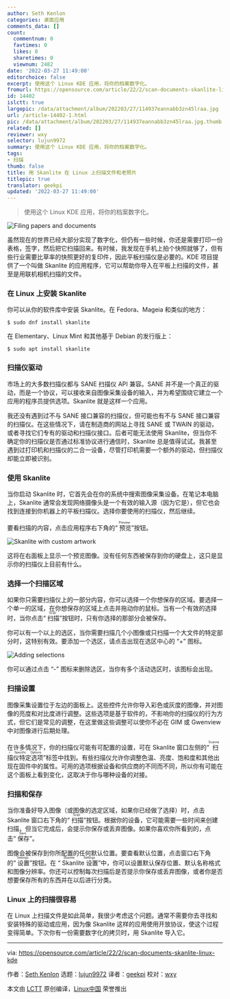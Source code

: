 ```yaml
---
author: Seth Kenlon
categories: 桌面应用
comments_data: []
count:
  commentnum: 0
  favtimes: 0
  likes: 0
  sharetimes: 0
  viewnum: 2482
date: '2022-03-27 11:49:00'
editorchoice: false
excerpt: 使用这个 Linux KDE 应用，将你的档案数字化。
fromurl: https://opensource.com/article/22/2/scan-documents-skanlite-linux-kde
id: 14402
islctt: true
largepic: /data/attachment/album/202203/27/114937eannabb3zn45lraa.jpg
url: /article-14402-1.html
pic: /data/attachment/album/202203/27/114937eannabb3zn45lraa.jpg.thumb.jpg
related: []
reviewer: wxy
selector: lujun9972
summary: 使用这个 Linux KDE 应用，将你的档案数字化。
tags:
- 扫描
thumb: false
title: 用 Skanlite 在 Linux 上扫描文件和老照片
titlepic: true
translator: geekpi
updated: '2022-03-27 11:49:00'
---
```



> 
> 使用这个 Linux KDE 应用，将你的档案数字化。
> 
> 
> 


![](/data/attachment/album/202203/27/114937eannabb3zn45lraa.jpg "Filing papers and documents")


虽然现在的世界已经大部分实现了数字化，但仍有一些时候，你还是需要打印一份表格，签字，然后把它扫描回来。有时候，我发现在手机上拍个快照就够了，但有些行业需要比草率的快照更好的复印件，因此平板扫描仪是必要的。KDE 项目提供了一个叫做 Skanlite 的应用程序，它可以帮助你导入在平板上扫描的文件，甚至是用联机相机扫描的文件。


### 在 Linux 上安装 Skanlite


你可以从你的软件库中安装 Skanlite。在 Fedora、Mageia 和类似的地方：



```
$ sudo dnf install skanlite

```

在 Elementary、Linux Mint 和其他基于 Debian 的发行版上：



```
$ sudo apt install skanlite

```

### 扫描仪驱动


市场上的大多数扫描仪都与 SANE 扫描仪 API 兼容。SANE 并不是一个真正的驱动，而是一个协议，可以接收来自图像采集设备的输入，并为希望围绕它建立一个应用的程序员提供选项。Skanlite 就是这样一个应用。


我还没有遇到过不与 SANE 接口兼容的扫描仪，但可能也有不与 SANE 接口兼容的扫描仪。在这些情况下，请在制造商的网站上寻找 SANE 或 TWAIN 的驱动，或者寻找它们专有的驱动和扫描仪接口。后者可能无法使用 Skanlite，但当你不确定你的扫描仪是否通过标准协议进行通信时，Skanlite 总是值得试试。我甚至遇到过打印机和扫描仪的二合一设备，尽管打印机需要一个额外的驱动，但扫描仪却能立即被识别。


### 使用 Skanlite


当你启动 Skanlite 时，它首先会在你的系统中搜索图像采集设备。在笔记本电脑上，Skanlite 通常会发现网络摄像头是一个有效的输入源（因为它是），但它也会找到连接到你机器上的平板扫描仪。选择你要使用的扫描仪，然后继续。


要看扫描的内容，点击应用程序右下角的“<ruby> 预览 <rt>  Preview </rt></ruby>”按钮。


![Skanlite with custom artwork](/data/attachment/album/202203/27/115016jmlw666v1tejzgsg.jpg "Skanlite with custom artwork")


这将在右面板上显示一个预览图像。没有任何东西被保存到你的硬盘上，这只是显示你的扫描仪上目前有什么。


### 选择一个扫描区域


如果你只需要扫描仪上的一部分内容，你可以选择一个你想保存的区域。要选择一个单一的区域，在你想保存的区域上点击并拖动你的鼠标。当有一个有效的选择时，当你点击“<ruby> 扫描 <rt>  Scan </rt></ruby>”按钮时，只有你选择的那部分会被保存。


你可以有一个以上的选区，当你需要扫描几个小图像或只扫描一个大文件的特定部分时，这特别有效。要添加一个选区，请点击出现在选区中心的 “+” 图标。


![Adding selections](/data/attachment/album/202203/27/114942b5bftupou5tbs05s.jpg "Adding selections")


你可以通过点击 “-” 图标来删除选区，当你有多个活动选区时，该图标会出现。


### 扫描设置


图像采集设置位于左边的面板上。这些控件允许你导入彩色或灰度的图像，并对图像的亮度和对比度进行调整。这些选项是基于软件的，不影响你的扫描仪的行为方式，但它们是常见的调整，在这里做这些调整可以使你不必在 GIM 或 Gwenview 中对图像进行后期处理。


在许多情况下，你的扫描仪可能有可配置的设置，可在 Skanlite 窗口左侧的“<ruby> 扫描仪特定选项 <rt>  Scanner Specific Options </rt></ruby>”标签中找到。有些扫描仪允许你调整色温、亮度、饱和度和其他出现在固件中的属性。可用的选项根据设备和供应商的不同而不同，所以你有可能在这个面板上看到变化，这取决于你与哪种设备的对接。


### 扫描和保存


当你准备好导入图像（或图像的选定区域，如果你已经做了选择）时，点击 Skanlite 窗口右下角的“<ruby> 扫描 <rt>  Scan </rt></ruby>”按钮。根据你的设备，它可能需要一些时间来创建扫描，但当它完成后，会提示你保存或丢弃图像。如果你喜欢你所看到的，点击“<ruby> 保存 <rt>  Save </rt></ruby>”。


图像会被保存到你所配置的任何默认位置。要查看默认位置，点击窗口右下角的“<ruby> 设置 <rt>  Settings </rt></ruby>”按钮。在 “<ruby> Skanlite 设置 <rt>  Skanlite Settings </rt></ruby>”中，你可以设置默认保存位置、默认名称格式和图像分辨率。你还可以控制每次扫描后是否提示你保存或丢弃图像，或者你是否想要保存所有的东西并在以后进行分类。


### Linux 上的扫描很容易


在 Linux 上扫描文件是如此简单，我很少考虑这个问题。通常不需要你去寻找和安装特殊的驱动或应用，因为像 Skanlite 这样的应用使用开放协议，使这个过程变得简单。下次你有一份需要数字化的拷贝时，用 Skanlite 导入它。




---


via: <https://opensource.com/article/22/2/scan-documents-skanlite-linux-kde>


作者：[Seth Kenlon](https://opensource.com/users/seth) 选题：[lujun9972](https://github.com/lujun9972) 译者：[geekpi](https://github.com/geekpi) 校对：[wxy](https://github.com/wxy)


本文由 [LCTT](https://github.com/LCTT/TranslateProject) 原创编译，[Linux中国](https://linux.cn/) 荣誉推出